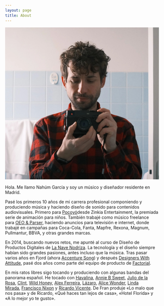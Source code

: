 ```yaml
---
layout: page
title: About
---
```

![](assets/images/about.jpg)

Hola. Me llamo Nahúm García y soy un músico y diseñador residente en Madrid.

Pasé los primeros 10 años de mi carrera profesional componiendo y produciendo música y haciendo diseño de sonido para contenidos audiovisuales. Primero para [Pocoyó](https://www.pocoyo.com/)desde Zinkia Entertainment, la premiada serie de animación para niños. También trabajé como músico freelance para [OEO & Parser](https://oeomusica.com/), haciendo anuncios para televisión e internet, donde trabajé en campañas para Coca-Cola, Fanta, Mapfre, Rexona, Magnum, Pullmantur, BBVA, y otras grandes marcas.

En 2014, buscando nuevos retos, me apunté al curso de Diseño de Productos Digitales de [La Nave Nodriza](https://lanavenodriza.com/). La tecnología y el diseño siempre habían sido grandes pasiones, antes incluso que la música. Tras pasar varios años en Fjord (ahora [Accenture Song](https://newsroom.accenture.com/news/accenture-announces-accenture-interactives-evolution.htm)) y después [Designers With Attitude](https://www.dwa.es/), pasé dos años como parte del equipo de producto de [Factorial](https://factorialhr.com/).

En mis ratos libres sigo tocando y produciendo con algunas bandas del panorama español. He tocado con [Havalina](https://open.spotify.com/album/5Nn9lvik0trvVM4TKM5iqD?si=eY2Toeh1SuKvaJcuCrBeTw), [Annie B Sweet](https://open.spotify.com/album/2hzw9bxTXsyMHJMleFolNG?si=fudyLNKfSVacybmaqe34QQ), [Julio de la Rosa](https://open.spotify.com/album/4bCS5YQltbYFyG2E1VDWGZ?si=sjGvEToLRriawtLeglWyzw), [Clint](https://open.spotify.com/album/3RGSWcCh5BrfrOzoGHekWG?si=KpdNh8bRR_yvKpLi6cCNMQ), [Wild Honey](https://open.spotify.com/album/51zX2pmZPg7r7D28AS2OF5?si=Q9MDYdRSTFG91jFWiwLdAA), [Alex Ferreira](https://open.spotify.com/album/3KNX1cziZujwIVFNU6YsyG?si=VBMZtJQxSK-y5aGlrJtfNQ), [Lázaro](https://open.spotify.com/album/6oCjlQf2jdlLGpeYjfAZeG?si=7hjJuYXfSe69zXPJaku8Dg), [Alice Wonder](https://open.spotify.com/album/2DBw6z2Vj0eppNrSwrRsAb?si=iDs0JzijSk6VaeZeM7K8GQ), [Linda Mirada](https://open.spotify.com/album/5pMqXbbPG5mYuOTRRi4NiY?si=K0lck_uoTQ-O48O8paem_A), [Francisco Nixon](https://open.spotify.com/album/0hixK9G353ElXvInlqiNpW?si=pWS_jIBPS9O_0WmFRlWbBA) y [Ricardo Vicente](https://open.spotify.com/album/43jlczvGYDqZiK8YtkJNiR?si=N3_y9ABkT16zBHdJwSTpbA). De Fran produje «Lo malo que nos pasa» y de Ricardo, «Qué haces tan lejos de casa», «Hotel Florida» y «A lo mejor yo te gusto».